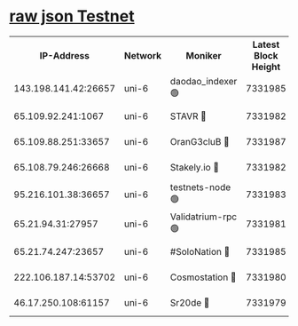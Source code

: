 [raw json Testnet](https://rpc-check.junot.stavr.tech/junot/rpc-junot-result.json)
=


<table><tr><th>IP-Address</th><th>Network</th><th>Moniker</th><th>Latest Block Height</th><th>Earliest Block Height</th><th>Catching Up</th><th>Tx Index</th><th>Voting Power</th><th>Scan Time</th></tr><tr><td>143.198.141.42:26657</td><td>uni-6</td><td>daodao_indexer 🟢</td><td>7331985</td><td>1</td><td>False</td><td>off</td><td>0</td><td>2024-01-24T08:17:30.256850726UTC</td></tr><tr><td>65.109.92.241:1067</td><td>uni-6</td><td>STAVR 🔴</td><td>7331982</td><td>1138541</td><td>False</td><td>on</td><td>6053</td><td>2024-01-24T08:17:22.131219421UTC</td></tr><tr><td>65.109.88.251:33657</td><td>uni-6</td><td>OranG3cluB 🔴</td><td>7331987</td><td>1138541</td><td>False</td><td>on</td><td>11</td><td>2024-01-24T08:17:34.663602661UTC</td></tr><tr><td>65.108.79.246:26668</td><td>uni-6</td><td>Stakely.io 🔴</td><td>7331982</td><td>1570872</td><td>False</td><td>on</td><td>1622293</td><td>2024-01-24T08:17:22.531620207UTC</td></tr><tr><td>95.216.101.38:36657</td><td>uni-6</td><td>testnets-node 🟢</td><td>7331983</td><td>1615130</td><td>False</td><td>on</td><td>0</td><td>2024-01-24T08:17:24.978065757UTC</td></tr><tr><td>65.21.94.31:27957</td><td>uni-6</td><td>Validatrium-rpc 🟢</td><td>7331981</td><td>2943363</td><td>False</td><td>on</td><td>0</td><td>2024-01-24T08:17:17.708551825UTC</td></tr><tr><td>65.21.74.247:23657</td><td>uni-6</td><td>#SoloNation 🔴</td><td>7331985</td><td>5208001</td><td>False</td><td>on</td><td>112</td><td>2024-01-24T08:17:29.346275231UTC</td></tr><tr><td>222.106.187.14:53702</td><td>uni-6</td><td>Cosmostation 🔴</td><td>7331980</td><td>5344501</td><td>False</td><td>on</td><td>109003</td><td>2024-01-24T08:17:15.300667590UTC</td></tr><tr><td>46.17.250.108:61157</td><td>uni-6</td><td>Sr20de 🔴</td><td>7331979</td><td>6419777</td><td>False</td><td>on</td><td>37</td><td>2024-01-24T08:17:09.813413628UTC</td></tr></table>